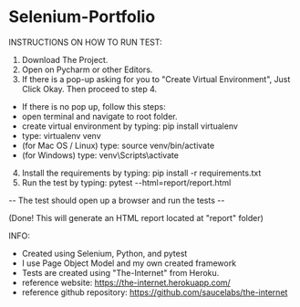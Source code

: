 # Selenium-Portfolio

INSTRUCTIONS ON HOW TO RUN TEST:

1. Download The Project.
2. Open on Pycharm or other Editors.
3. If there is a pop-up asking for you to "Create Virtual Environment", Just Click Okay. Then proceed to step 4.

 - If there is no pop up, follow this steps:
 - open terminal and navigate to root folder.
 - create virtual environment by typing: pip install virtualenv
 - type: virtualenv venv
 - (for Mac OS / Linux) type: source venv/bin/activate
 - (for Windows) type: venv\Scripts\activate
4. Install the requirements by typing: pip install -r requirements.txt
5. Run the test by typing: pytest --html=report/report.html

-- The test should open up a browser and run the tests -- 

(Done! This will generate an HTML report located at "report" folder)


INFO:
- Created using Selenium, Python, and pytest
- I use Page Object Model and my own created framework
- Tests are created using "The-Internet" from Heroku. 
- reference website: https://the-internet.herokuapp.com/
- reference github repository: https://github.com/saucelabs/the-internet
